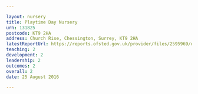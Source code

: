 ```yaml
---

layout: nursery
title: Playtime Day Nursery
urn: 131825
postcode: KT9 2HA
address: Church Rise, Chessington, Surrey, KT9 2HA
latestReportUrl: https://reports.ofsted.gov.uk/provider/files/2595969/urn/131825.pdf
teaching: 2
development: 2
leadership: 2
outcomes: 2
overall: 2
date: 25 August 2016

---
```


